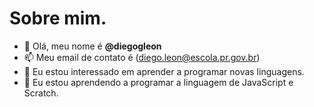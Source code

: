 #  Sobre mim.

- 👋 Olá, meu nome é **@diegogleon**
- 📫 Meu email de contato é (diego.leon@escola.pr.gov.br)
- 👀 Eu estou interessado em aprender a programar novas linguagens.
- 🌱 Eu estou aprendendo a programar a linguagem de JavaScript e Scratch.


<!---
diegogleon/diegogleon is a ✨ special ✨ repository because its `README.md` (this file) appears on your GitHub profile.
You can click the Preview link to take a look at your changes.
--->
